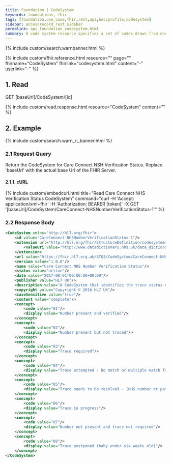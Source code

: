 ```yaml
---
title: Foundation | CodeSystem
keywords: foundations, fhir
tags: [foundation,use_case,fhir,rest,api,noccprofile,codesystem]
sidebar: accessrecord_rest_sidebar
permalink: api_foundation_codesystem.html
summary: A code system resource specifies a set of codes drawn from one or more code systems.
---
```


{% include custom/search.warnbanner.html %}


{% include custom/fhir.reference.html resource="" page="" fhirname="CodeSystem" fhirlink="codesystem.html" content="-" userlink="-" %}


## 1. Read ##

<div markdown="span" class="alert alert-success" role="alert">
GET [baseUrl]/CodeSystem/[id]</div>

{% include custom/read.response.html resource="CodeSystem" content="" %}

## 2. Example ##

{% include custom/search.warn_ri_banner.html %}

### 2.1 Request Query ###

Return the CodeSystem for Care Connect NSH Verification Status. Replace 'baseUrl' with the actual base Url of the FHIR Server.

#### 2.1.1. cURL ####

{% include custom/embedcurl.html title="Read Care Connect NHS Verification Status CodeSystem" command="curl -H 'Accept: application/xml+fhir' -H 'Authorization: BEARER [token]' -X GET  '[baseUrl]/CodeSystem/CareConnect-NHSNumberVerificationStatus-1'" %}

### 2.2 Response Body ###

```xml
<CodeSystem xmlns="http://hl7.org/fhir">
	<id value="CareConnect-NHSNumberVerificationStatus-1"/>
	<extension url="http://hl7.org/fhir/StructureDefinition/codesystem-sourceReference">
		<valueUri value="http://www.datadictionary.nhs.uk/data_dictionary/data_field_notes/n/nhs/nhs_number_status_indicator_code_de.asp?shownav=1"/>
	</extension>
	<url value="https://fhir.hl7.org.uk/STU3/CodeSystem/CareConnect-NHSNumberVerificationStatus-1"/>
	<version value="1.0.0"/>
	<name value="Care Connect NHS Number Verification Status"/>
	<status value="active"/>
	<date value="2017-08-01T00:00:00+00:00"/>
	<publisher value="HL7 UK"/>
	<description value="A CodeSystem that identifies the trace status of the NHS number.  This CodeSystem is comprised of codes from the NHS Data Model and Dictionary: NHS Number Status Indicator Code."/>
	<copyright value="Copyright © 2016 HL7 UK"/>
	<caseSensitive value="true"/>
	<content value="complete"/>
	<concept>
		<code value="01"/>
		<display value="Number present and verified"/>
	</concept>
	<concept>
		<code value="02"/>
		<display value="Number present but not traced"/>
	</concept>
	<concept>
		<code value="03"/>
		<display value="Trace required"/>
	</concept>
	<concept>
		<code value="04"/>
		<display value="Trace attempted - No match or multiple match found"/>
	</concept>
	<concept>
		<code value="05"/>
		<display value="Trace needs to be resolved - (NHS number or patient detail conflict)"/>
	</concept>
	<concept>
		<code value="06"/>
		<display value="Trace in progress"/>
	</concept>
	<concept>
		<code value="07"/>
		<display value="Number not present and trace not required"/>
	</concept>
	<concept>
		<code value="08"/>
		<display value="Trace postponed (baby under six weeks old)"/>
	</concept>
</CodeSystem>
```
